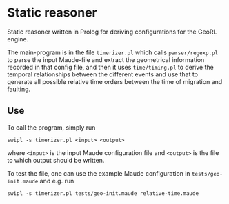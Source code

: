 # Static reasoner

Static reasoner written in Prolog for deriving configurations for the
GeoRL engine.

The main-program is in the file `timerizer.pl` which calls `parser/regexp.pl` to
parse the input Maude-file and extract the geometrical information recorded in that
config file, and then it uses `time/timing.pl` to derive the temporal relationships
between the different events and use that to generate all possible relative time orders
between the time of migration and faulting.

## Use

To call the program, simply run
```
swipl -s timerizer.pl <input> <output>
```
where `<input>` is the input Maude configuration file and `<output>` is the file to which
output should be written.

To test the file, one can use the example Maude configuration in `tests/geo-init.maude` and e.g.
run
```
swipl -s timerizer.pl tests/geo-init.maude relative-time.maude
```
